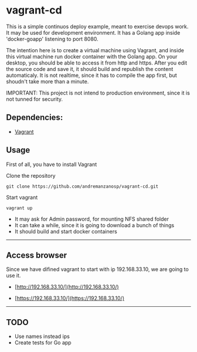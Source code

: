 
# vagrant-cd

This is a simple continuos deploy example, meant to exercise devops work. It may be used for development environment.
It has a Golang app inside 'docker-goapp' listening to port 8080.

The intention here is to create a virtual machine using Vagrant, and inside this virtual machine run docker container with the Golang app.
On your desktop, you should be able to access it from http and https.
After you edit the source code and save it, it should build and republish the content automaticaly.
It is not realtime, since it has to compile the app first, but shoudn't take more than a minute.


IMPORTANT: This project is not intend to production environment, since it is not tunned for security.


## Dependencies:

* [Vagrant](https://www.vagrantup.com/)


## Usage

First of all, you have to install Vagrant

Clone the repository
```
git clone https://github.com/andremanzanosp/vagrant-cd.git
```

Start vagrant
```
vagrant up
```

* It may ask for Admin password, for mounting NFS shared folder
* It can take a while, since it is going to download a bunch of things
* It should build and start docker containers



---

## Access browser

Since we have difined vagrant to start with ip 192.168.33.10, we are going to use it.

- [http://192.168.33.10/](http://192.168.33.10/) 

- [https://192.168.33.10/](https://192.168.33.10/)


---

## TODO

- Use names instead ips
- Create tests for Go app


